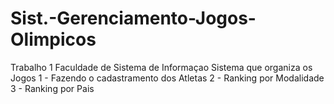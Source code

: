 # Sist.-Gerenciamento-Jogos-Olimpicos
Trabalho 1 
Faculdade de Sistema de Informaçao
  Sistema que organiza os Jogos 
  1 - Fazendo o cadastramento dos Atletas 
  2 - Ranking por Modalidade
  3 - Ranking por Pais
  
